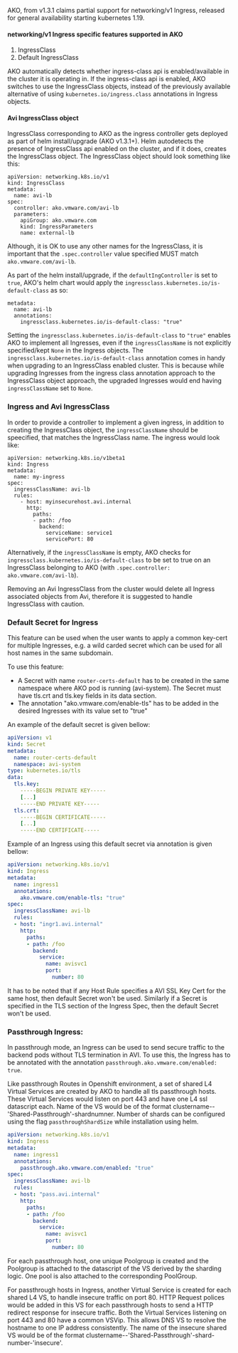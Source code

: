 AKO, from v1.3.1 claims partial support for networking/v1 Ingress, released for general availability starting kubernetes 1.19. 


#### networking/v1 Ingress specific features supported in AKO

1. IngressClass
2. Default IngressClass

AKO automatically detects whether ingress-class api is enabled/available in the cluster it is operating in. If the ingress-class api is enabled, AKO switches to use the IngressClass objects, instead of the previously available alternative of using `kubernetes.io/ingress.class` annotations in Ingress objects. 

#### Avi IngressClass object
IngressClass corresponding to AKO as the ingress controller gets deployed as part of helm install/upgrade (AKO v1.3.1+). Helm autodetects the presence  of IngressClass api enabled on the cluster, and if it does, creates the IngressClass object. The IngressClass object should look something like this:

```
apiVersion: networking.k8s.io/v1
kind: IngressClass
metadata:
  name: avi-lb
spec:
  controller: ako.vmware.com/avi-lb
  parameters:
    apiGroup: ako.vmware.com
    kind: IngressParameters
    name: external-lb
```

Although, it is OK to use any other names for the IngressClass, it is important that the `.spec.controller` value specified MUST match `ako.vmware.com/avi-lb`.

As part of the helm install/upgrade, if the `defaultIngController` is set to `true`, AKO's helm chart would apply the `ingressclass.kubernetes.io/is-default-class` as so:

```
metadata:
  name: avi-lb
  annotations:
    ingressclass.kubernetes.io/is-default-class: "true"
```

Setting the `ingressclass.kubernetes.io/is-default-class` to `"true"` enables AKO to implement all Ingresses, even if the `ingressClassName` is not explicitly specified/kept `None` in the Ingress objects.
The `ingressclass.kubernetes.io/is-default-class` annotation comes in handy when upgrading to an IngressClass enabled cluster. This is because while upgrading Ingresses from the ingress class annotation approach to the IngressClass object approach, the upgraded Ingresses would end having `ingressClassName` set to `None`.

### Ingress and Avi IngressClass
In order to provide a controller to implement a given ingress, in addition to creating the IngressClass object, the `ingressClassName` should be speecified, that matches the IngressClass name. The ingress would look like:

```
apiVersion: networking.k8s.io/v1beta1
kind: Ingress
metadata:
  name: my-ingress
spec:
  ingressClassName: avi-lb
  rules:
    - host: myinsecurehost.avi.internal
      http:
        paths:
        - path: /foo
          backend:
            serviceName: service1
            servicePort: 80
```

Alternatively, if the `ingressClassName` is empty, AKO checks for `ingressclass.kubernetes.io/is-default-class` to be set to true on an IngressClass belonging to AKO (with `.spec.controller: ako.vmware.com/avi-lb`).

Removing an Avi IngressClass from the cluster would delete all Ingress associated objects from Avi, therefore it is suggested to handle IngressClass with caution.

### Default Secret for Ingress

This feature can be used when the user wants to apply a common key-cert for multiple Ingresses, e.g. a wild carded secret which can be used for all host names in the same subdomain.

To use this feature: 
- A Secret with name `router-certs-default` has to be created in the same namespace where AKO pod is running (avi-system). The Secret must have tls.crt and tls.key fields in its data section.
- The annotation "ako.vmware.com/enable-tls" has to be added in the desired Ingresses with its value set to "true"

An example of the default secret is given bellow:

```yaml
apiVersion: v1
kind: Secret
metadata:
  name: router-certs-default
  namespace: avi-system
type: kubernetes.io/tls
data:
  tls.key: 
    -----BEGIN PRIVATE KEY-----
    [...]
    -----END PRIVATE KEY-----
  tls.crt:
    -----BEGIN CERTIFICATE-----
    [...]
    -----END CERTIFICATE-----
```

Example of an Ingress using this default secret via annotation is given bellow:

```yaml
apiVersion: networking.k8s.io/v1
kind: Ingress
metadata:
  name: ingress1
  annotations:
    ako.vmware.com/enable-tls: "true"
spec:
  ingressClassName: avi-lb
  rules:
  - host: "ingr1.avi.internal"
    http:
      paths:
      - path: /foo
        backend:
          service:
            name: avisvc1
            port:
              number: 80
```

It has to be noted that if any Host Rule specifies a AVI SSL Key Cert for the same host, then default Secret won't be used. Similarly if a Secret is specified in the TLS section of the Ingress Spec, then the default Secret won't be used.


### Passthrough Ingress:

In passthrough mode, an Ingress can be used to send secure traffic to the backend pods without TLS termination in AVI. To use this, the Ingress has to be annotated with the annotation `passthrough.ako.vmware.com/enabled: true`.

Like passthrough Routes in Openshift environment, a set of shared L4 Virtual Services are created by AKO to handle all tls passthrough hosts. These Virtual Services would listen on port 443 and have one L4 ssl datascript each. Name of the VS would be of the format clustername--'Shared-Passthrough'-shardnumner. Number of shards can be configured using the flag `passthroughShardSize` while installation using helm.


```yaml
apiVersion: networking.k8s.io/v1
kind: Ingress
metadata:
  name: ingress1
  annotations:
    passthrough.ako.vmware.com/enabled: "true"
spec:
  ingressClassName: avi-lb
  rules:
  - host: "pass.avi.internal"
    http:
      paths:
      - path: /foo
        backend:
          service:
            name: avisvc1
            port:
              number: 80
```

For each passthrough host, one unique Poolgroup is created and the Poolgroup is attached to the datascript of the VS derived by the sharding logic. One pool is also attached to the corresponding PoolGroup.

For passthrough hosts in Ingress, another Virtual Service is created for each shared L4 VS, to handle insecure traffic on port 80. HTTP Request polices would be added in this VS for each passthrough hosts to send a HTTP redirect response for insecure traffic. Both the Virtual Services listening on port 443 and 80 have a common VSVip. This allows DNS VS to resolve the hostname to one IP address consistently. The name of the insecure shared VS would be of the format clustername--'Shared-Passthrough'-shard-number-'insecure'.